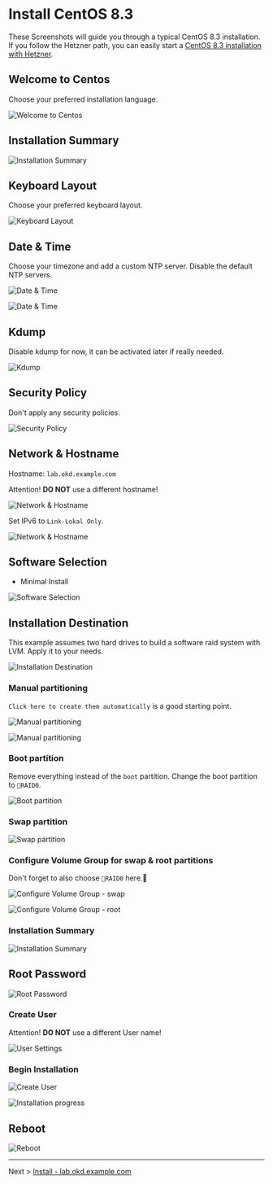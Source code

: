 # Install CentOS 8.3

These Screenshots will guide you through a typical CentOS 8.3 installation. If you follow the Hetzner path, you can easily start a [CentOS 8.3 installation with Hetzner](00_hetzner.md).

## Welcome to Centos

Choose your preferred installation language.

![Welcome to Centos](images/centos/01.png)

## Installation Summary

![Installation Summary](images/centos/02.png)

## Keyboard Layout

Choose your preferred keyboard layout.

![Keyboard Layout](images/centos/03.png)

## Date & Time

Choose your timezone and add a custom NTP server. Disable the default NTP servers.

![Date & Time](images/centos/04.png)

![Date & Time](images/centos/05.png)

## Kdump

Disable kdump for now, it can be activated later if really needed.

![Kdump](images/centos/06.png)

## Security Policy

Don't apply any security policies.

![Security Policy](images/centos/07.png)

## Network & Hostname

Hostname: `lab.okd.example.com`

Attention! __DO NOT__ use a different hostname!

![Network & Hostname](images/centos/08.png)

Set IPv6 to `Link-Lokal Only`.

![Network & Hostname](images/centos/09.png)

## Software Selection

- Minimal Install

![Software Selection](images/centos/10.png)

## Installation Destination

This example assumes two hard drives to build a software raid system with LVM. Apply it to your needs.

![Installation Destination](images/centos/11.png)

### Manual partitioning

`Click here to create them automatically` is a good starting point.

![Manual partitioning](images/centos/12.png)

![Manual partitioning](images/centos/13.png)

### Boot partition

Remove everything instead of the `boot` partition. Change the boot partition to `RAID0`.

![Boot partition](images/centos/14.png)

### Swap partition

![Swap partition](images/centos/15.png)

### Configure Volume Group for swap & root partitions

Don't forget to also choose `RAID0` here.

![Configure Volume Group - swap](images/centos/16.png)

![Configure Volume Group - root](images/centos/17.png)

### Installation Summary

![Installation Summary](images/centos/18.png)

## Root Password

![ Root Password](images/centos/19.png)

### Create User

Attention! __DO NOT__ use a different User name!

![User Settings](images/centos/20.png)

### Begin Installation

![Create User](images/centos/21.png)


![Installation progress](images/centos/22.png)

## Reboot

![Reboot](images/centos/23.png)

* * *

Next > [Install - lab.okd.example.com](01_setup_lab.md)
